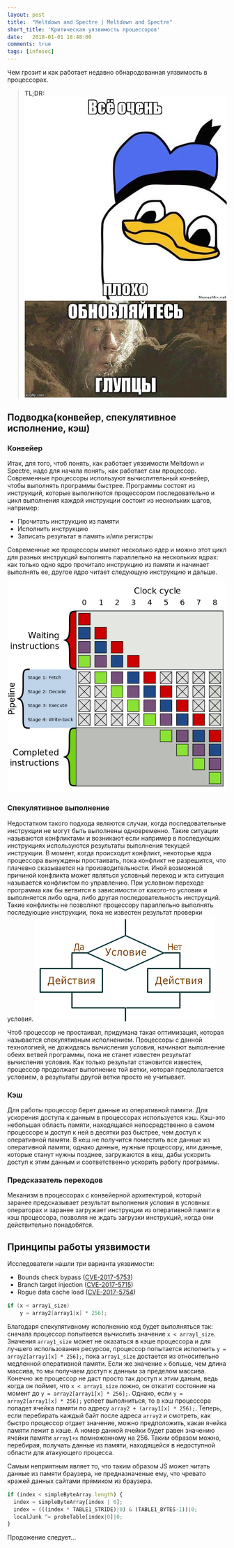 ```yaml
---
layout: post
title:  "Meltdown and Spectre | Meltdown and Spectre"
short_title: 'Критическая уязвимость процессоров'
date:   2018-01-01 18:48:00
comments: true
tags: [infosec]
---
```


Чем грозит и как работает недавно обнародованная уязвимость в процессорах.

> **TL;DR:**![](/images/2018/meltdown-spectre/duck.jpg)![](/images/2018/meltdown-spectre/gandalf.jpg)

## Подводка(конвейер, спекулятивное исполнение, кэш)

### Конвейер

Итак, для того, чтоб понять, как работает уязвимости Meltdown и Spectre, надо для начала понять, как работает сам процессор. Современные процессоры используют вычислительный конвейер, чтобы выполнять программы быстрее. Программы состоят из инструкций, которые выполняются процессором последовательно и цикл выполнения каждой инструкции состоит из нескольких шагов, например:

* Прочитать инструкцию из памяти
* Исполнить инструкцию
* Записать результат в память и/или регистры

Современные же процессоры имеют несколько ядер и можно этот цикл для разных инструкций выполнять параллельно на нескольких ядрах: как только одно ядро прочитало инструкцию из памяти и начинает выполнять ее, другое ядро читает следующую инструкцию и дальше.

[![Общий четырёхуровневых конвейер; цветные квадраты символизируют независимые друг от друга инструкции. Источник-Wikipedia](/images/2018/meltdown-spectre/pipeline.png)](https://ru.wikipedia.org/wiki/Вычислительный_конвейер#/media/File:Pipeline,_4_stage.svg)

### Спекулятивное выполнение

Недостатком такого подхода являются случаи, когда последовательные инструкции не могут быть выполнены одновременно. Такие ситуации называются конфликтами и возникают если например в последующих инструкциях используются результаты выполнения текущей инструкции. В момент, когда происходит конфликт, некоторые ядра процессора вынуждены простаивать, пока конфликт не разрешится, что плачевно сказывается на производительности. Иной возможной причиной конфликта может являться условный переход и жта ситуация называется конфликтом по управлению. При условном переходе программа как бы ветвится в зависимости от какого-то условия и выполняется либо одна, либо другая последовательность инструкций. Такие конфликты не позволяют процессору параллельно выполнять последующие инструкции, пока не известен результат проверки условия.
![В результате проверки условия, программа выполняет либо одни, либо другие инструкции](/images/2018/meltdown-spectre/if.png)

Чтоб процессор не простаивал, придумана такая оптимизация, которая называется спекулятивным исполнением. Процессоры с данной технологией, не дожидаясь вычисления условия, начинают выполнение обеих ветвей программы, пока не станет известен результат вычисления условия. Как только результат становится известен, процессор продолжает выполнение той ветки, которая предполагается условием, а результаты другой ветки просто не учитывает.

### Кэш

Для работы процессор берет данные из оперативной памяти. Для ускорения доступа к данным в процессорах используется кэш. Кэш-это небольшая область памяти, находящаяся непосредственно в самом процессоре и доступ к ней в десятки раз быстрее, чем доступ к оперативной памяти. В кеш не получится поместить все данные из оперативной памяти, однако данные, нужные процессору, или данные, которые станут нужны позднее, загружаются в кеш, дабы ускорить доступ к этим данным и соответственно ускорить работу программы.

### Предсказатель переходов

Механизм в процессорах с конвейерной архитектурой, который заранее предсказывает результат выполнения условия в условных операторах и заранее загружает инструкции из оперативной памяти в кэш процессора, позволяя не ждать загрузки инструкций, когда они действительно понадобятся.

## Принципы работы уязвимости

Исследователи нашли три варианта уязвимости:

* Bounds check bypass ([CVE-2017-5753](https://vulners.com/search?query=CVE-2017-5753))
* Branch target injection ([CVE-2017-5715](https://vulners.com/search?query=CVE-2017-5715))
* Rogue data cache load ([CVE-2017-5754](https://vulners.com/search?query=CVE-2017-5754))


```c
if (x < array1_size)
    y = array2[array1[x] * 256];
```

Благодаря спекулятивному исполнению код будет выполняться так: сначала процессор попытается вычислить значение `x < array1_size`. Значения `array1_size` может не оказаться в кэше процессора и для лучшего использования ресурсов, процессор попытается исполнить `y = array2[array1[x] * 256];`, пока `array1_size` достается из относительно медленной оперативной памяти. Если же значение `x` больше, чем длина массива, то мы получаем доступ к данным за пределом массива. Конечно же процессор не даст просто так доступ к этим даным, ведь когда он поймет, что `x < array1_size` ложно, он откатит состояние на момент до `y = array2[array1[x] * 256];`. Однако, если `y = array2[array1[x] * 256];` успеет выполниться, то в кэш процессора попадет ячейка памяти по адресу `array2 + (array1[x] * 256);`. Теперь, если перебирать каждый байт после адреса `array2` и смотреть, как быстро процессор отдает значение, можно предположить, какая ячейка памяти лежит в кэше. А номер данной ячейки будет равен значению ячейки памяти `array1+x` помноженному на 256. Таким образом можно, перебирая, получать данные из памяти, находящейся в недоступной области для атакующего процесса.

Самым неприятным являет то, что таким образом JS может читать данные из памяти браузера, не предназначеные ему, что чревато кражей данных сайтами прямиком из браузера.

```javascript
if (index < simpleByteArray.length) {
  index = simpleByteArray[index | 0];
  index = (((index * TABLE1_STRIDE)|0) & (TABLE1_BYTES-1))|0;
  localJunk ^= probeTable[index|0]|0;
}
```

 Продожение следует...
